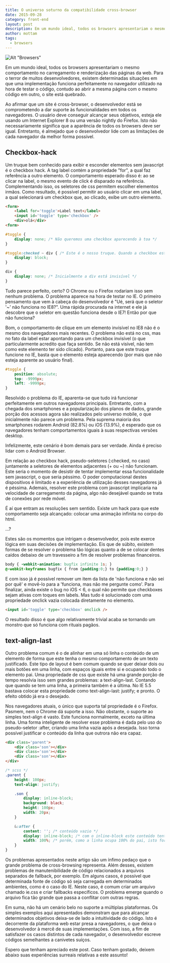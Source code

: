 ```yaml
---
title: O universo soturno da compatibilidade cross-browser
date: 2015-09-28
category: front-end
layout: post
description: Em um mundo ideal, todos os browsers apresentariam o mesmo comportamento no carregamento e renderização das páginas da web. Para o terror de muitos desenvolvedores, existem determinadas situações em que uma implementação funciona perfeitamente no navegador utilizado na hora de testar o código, contudo ao abrir a mesma página com o mesmo código em outro, o site está quebrado...
author: mottam
tags:
  - browsers
---
```


![Alt "Browsers"](../images/compatibilidade-cross-browser-1.png)

Em um mundo ideal, todos os browsers apresentariam o mesmo comportamento no carregamento e renderização das páginas da web. Para o terror de muitos desenvolvedores, existem determinadas situações em que uma implementação funciona perfeitamente no navegador utilizado na hora de testar o código, contudo ao abrir a mesma página com o mesmo código em outro, o site está quebrado.

Ao afirmar que um site é cross-browser, o desenvolvedor está se comprometendo a dar suporte às funcionalidades em todos os navegadores. O usuário deve conseguir alcançar seus objetivos, esteja ele usando um Internet Explorer 8 ou uma versão nightly do Firefox. Isto não necessariamente significa que a aparência de todos os browsers deve ser igual. Entretanto, é almejado que o desenvolvedor lide com as limitações de cada navegador da melhor forma possível.

## Checkbox-hack

Um truque bem conhecido para exibir e esconder elementos sem javascript é o checkbox hack. A tag label contém a propriedade "for", a qual faz referência a outro elemento. O comportamento esperado disso é: ao se clicar na label, o mesmo evento de click é disparado na referência. Complementando isso, os seletores de css permitem escolher elementos irmãos. Como resultado, é possível permitir ao usuário clicar em uma label, a qual selecionará um checkbox que, ao clicado, exibe um outro elemento.

```html
<form>
    <label for='toggle'>Label text</label>
    <input id='toggle' type='checkbox' />
    <div>olá</div>
<form>
```

```css
#toggle {
    display: none; /* Não queremos uma checkbox aparecendo à toa */
}

#toggle:checked ~ div { /* Este é o nosso truque. Quando a checkbox estiver clicada, a div aparece */
    display: block;
}

div {
    display: none; /* Inicialmente a div está invisível */
}
```

Tudo parece perfeito, certo? O Chrome ou o Firefox rodariam isso sem nenhum problema. O problema aparece na hora de testar no IE. O primeiro pensamento que vem à cabeça do desenvolvedor é "Ué, será que o seletor '~' não funciona no IE8?". Uma rápida procurada na internet e ele já descobre que o seletor em questão funciona desde o IE7! Então por que não funciona?

Bom, o comportamento de clique em um elemento invisível no IE8 não é o mesmo dos navegadores mais recentes. O problema não está no css, mas no fato da label estar apontando para um checkbox invisível (o que particularmente acredito que faça sentido. Se não está visível, não tem como este elemento ter sido clicado). Portanto, para que este truque funcione no IE, basta que o elemento esteja aparecendo (por mais que não esteja aparente ao usuário final).

```css
#toggle {
    position: absolute;
    top: -9999px;
    left: -9999px;
}
```

Resolvido o problema do IE, aparenta-se que tudo irá funcionar perfeitamente em outros navegadores principais. Entretanto, com a chegada dos smartphones e a popularização dos planos de dados, grande porção dos acessos agora são realizados pelo universo mobile, o que inicialmente não parece um problema. Pela suprema maioria dos smartphones rodarem Android (82.8%) ou iOS (13.9%), é esperado que os navegadores tenham comportamentos iguais à suas respectivas versões desktop.

Infelizmente, este cenário é bom demais para ser verdade. Ainda é preciso lidar com o Android Browser.

Em relação ao checkbox hack, pseudo-seletores (:checked, no caso) juntamente a seletores de elementos adjacentes (+ ou ~) não funcionam. Este seria o momento de desistir de tentar implementar essa funcionalidade sem javascript, o que seria péssimo. O poder computacional destes dispositivos é limitado e a experiência de utilização desses navegadores já é péssima. Ademais, resolver este problema com javascript implicaria na velocidade de carregamento da página, algo não desejável quando se trata de conexões por rede móvel.

É aí que entram as resoluções sem sentido. Existe um hack para que este comportamento seja alcançado: colocar uma animação infinita no corpo do html.

…?

Estes são os momentos que intrigam o desenvolvedor, pois este exerce lógica em suas decisões de implementação. Eis que de súbito, existem formas de se resolver o problema tão lógicas quanto a de se colocar dentes caídos debaixo de um travesseiro a fim de resolver problemas financeiros.

```css
body { -webkit-animation: bugfix infinite 1s; }
@-webkit-keyframes bugfix { from {padding:0;} to {padding:0;} }
```

E com isso já é possível remover um item da lista de 'não funciona e não sei por quê' e movê-lo para a 'funciona, mas não me pergunte como'. Para finalizar, ainda existe o bug no iOS < 6, o qual não permite que checkboxes sejam ativas com toques em labels. Mas tudo é solucionado com uma propriedade onclick vazia colocada diretamente no elemento.

```html
<input id='toggle' type='checkbox' onclick />
```

O resultado disso é que algo relativamente trivial acaba se tornando um monstro que só funciona com rituais pagãos.

## text-align-last

Outro problema comum é o de alinhar em uma só linha o conteúdo de um elemento de forma que este tenha o mesmo comportamento de um texto justificado. Este tipo de layout é bem comum quando se quer deixar dois ou mais botões em uma linha, com espaços iguais entre si e ocupando todo o elemento pai. Uma propriedade de css que existe há uma grande porção de tempo resolvia isso sem grandes problemas: a text-align-last. Contando que quando se tem uma linha, a primeira também é a última. No IE 5.5 bastava colocar esta propriedade como text-align-last: justify; e pronto. O efeito obtido já era o desejado.

Nos navegadores atuais, o único que suporta tal propriedade é o Firefox. Pasmem, nem o Chrome dá suporte a isso. Não obstante, o suporte ao simples text-align é vasto. Este funciona normalmente, exceto na última linha. Uma forma inteligente de resolver esse problema é dada pelo uso do pseudo-seletor :after, criando uma linha vazia após a desejada. Isso torna possível justificar o conteúdo da linha que outrora não era capaz.

```html
<div class='parent'>
    <div class='son'></div>
    <div class='son'></div>
    <div class='son'></div>
</div>
```

```scss
/* scss */
.parent {
    height: 100px;
    text-align: justify;

    .son {
        display: inline-block;
        background: black;
        height: 100px;
        width: 20px;
    }

    &:after {
        content: ''; /* conteúdo vazio */
        display: inline-block; /* com o inline-block este conteúdo tenta permanecer na mesma linha dos elementos irmãos */
        width: 100%; /* porém, como a linha ocupa 100% do pai, isto força o início de outra linha */
    }
}
```

Os problemas apresentados neste artigo são um ínfimo pedaço que o grande problema de cross-browsing representa. Além desses, existem problemas de manutenibilidade de código relacionados a arquivos separados de fallback, por exemplo. Em alguns casos, é possível que determinada fonte de código só seja carregada em determinados ambientes, como é o caso do IE. Neste caso, é comum criar um arquivo chamado ie.css e criar fallbacks específicos. O problema emerge quando o arquivo fica tão grande que passa a conflitar com outras regras.

Em suma, não há um cenário belo no suporte a múltiplas plataformas. Os simples exemplos aqui apresentados demonstram que para alcançar determinados objetivos deixa-se de lado a intuitividade do código. Isto é decorrente da plataforma web estar presa a navegadores, o que deixa o desenvolvedor à mercê de suas implementações. Com isso, a fim de satisfazer os casos distintos de cada navegador, o desenvolvedor escreve códigos semelhantes a canivetes suíços.

Espero que tenham apreciado este post. Caso tenham gostado, deixem abaixo suas experiências surreais relativas a este assunto!
